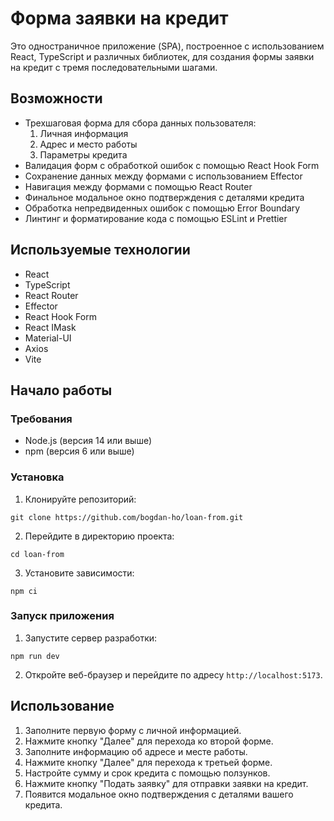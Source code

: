 # Форма заявки на кредит

Это одностраничное приложение (SPA), построенное с использованием React, TypeScript и различных библиотек, для создания формы заявки на кредит с тремя последовательными шагами.

## Возможности

- Трехшаговая форма для сбора данных пользователя:
    1. Личная информация
    2. Адрес и место работы
    3. Параметры кредита
- Валидация форм с обработкой ошибок с помощью React Hook Form
- Сохранение данных между формами с использованием Effector
- Навигация между формами с помощью React Router
- Финальное модальное окно подтверждения с деталями кредита
- Обработка непредвиденных ошибок с помощью Error Boundary
- Линтинг и форматирование кода с помощью ESLint и Prettier

## Используемые технологии

- React
- TypeScript
- React Router
- Effector
- React Hook Form
- React IMask
- Material-UI
- Axios
- Vite

## Начало работы

### Требования

- Node.js (версия 14 или выше)
- npm (версия 6 или выше)

### Установка

1. Клонируйте репозиторий:

```
git clone https://github.com/bogdan-ho/loan-from.git
```

2. Перейдите в директорию проекта:

```
cd loan-from
```

3. Установите зависимости:

```
npm ci
```

### Запуск приложения

1. Запустите сервер разработки:

```
npm run dev
```

2. Откройте веб-браузер и перейдите по адресу `http://localhost:5173`.

## Использование

1. Заполните первую форму с личной информацией.
2. Нажмите кнопку "Далее" для перехода ко второй форме.
3. Заполните информацию об адресе и месте работы.
4. Нажмите кнопку "Далее" для перехода к третьей форме.
5. Настройте сумму и срок кредита с помощью ползунков.
6. Нажмите кнопку "Подать заявку" для отправки заявки на кредит.
7. Появится модальное окно подтверждения с деталями вашего кредита.


